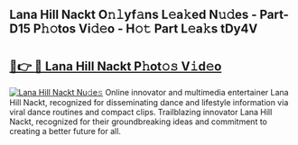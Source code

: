 ## Lana Hill Nackt O𝚗𝚕yf𝚊ns L𝚎a𝚔ed N𝚞𝚍es - Part-D15 P𝚑𝚘tos Vi𝚍𝚎o - H𝚘𝚝 Part L𝚎a𝚔s tDy4V

# <h2><a href="http://kf2c9um.oniu.top/?m=Lana+Hill+Nackt">🔗👉 🔴 Lana Hill Nackt P𝚑ot𝚘𝚜 V𝚒d𝚎o</a></h2>

[![Lana Hill Nackt Nu𝚍e𝚜](https://i.imgur.com/0qMVB7G.gif)](http://kf2c9um.oniu.top/?m=Lana+Hill+Nackt)
Online innovator and multimedia entertainer Lana Hill Nackt, recognized for disseminating dance and lifestyle information via viral dance routines and compact clips. Trailblazing innovator Lana Hill Nackt, recognized for their groundbreaking ideas and commitment to creating a better future for all.  
